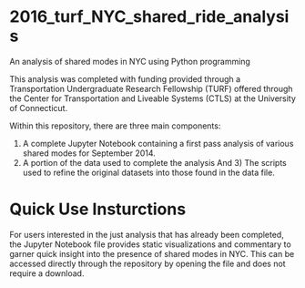 # 2016_turf_NYC_shared_ride_analysis
An analysis of shared modes in NYC using Python programming

This analysis was completed with funding provided through a Transportation Undergraduate Research Fellowship (TURF) offered through the Center for Transportation and Liveable Systems (CTLS) at the University of Connecticut.

Within this repository, there are three main components:
1) A complete Jupyter Notebook containing a first pass analysis of various shared modes for September 2014.
2) A portion of the data used to complete the analysis
And 3) The scripts used to refine the original datasets into those found in the data file.

# Quick Use Insturctions

For users interested in the just analysis that has already been completed, the Jupyter Notebook file provides static visualizations and  commentary to garner quick insight into the presence of shared modes in NYC. This can be accessed directly through the repository by opening the file and does not require a download.
